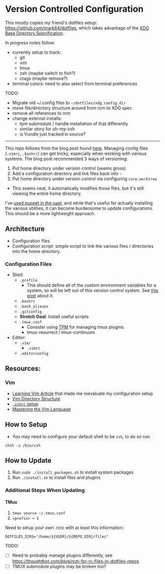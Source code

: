 # Version Controlled Configuration

This mostly copies my friend's dotfiles setup:
https://github.com/mark64/dotfiles, which takes advantage of the
[XDG Base Directory Specification](https://specifications.freedesktop.org/basedir-spec/basedir-spec-latest.html).

In progress notes follow:
- currently setup to track:
  - git
  - vim
  - tmux
  - zsh (maybe switch to fish?)
  - ctags (maybe remove?)
- terminal colors: need to also select from terminal preferences

TODO:
- Migrate old ~/.config files to `~/dotfiles/xdg_config_dir`
- move file/directory structure around from rcm to XDG spec
- remove all references to rcm
- change external installs:
  - tpm submodule / handle installation of that differently
  - similar story for oh-my-zsh
  - is Vundle just tracked in source?


---

This repo follows from the blog post found
[here](https://www.digitalocean.com/community/tutorials/how-to-use-git-to-manage-your-user-configuration-files-on-a-linux-vps).
Managing config files (`.vimrc`, `.bashrc`) can get tricky, especially when
working with various systems. The blog post recommended 3 ways of versioning:
1. Put home directory under version control (seems gross)
2. Add a configuration directory and link files back into `~`
3. Put home directory under version control via configuring `core.worktree`
  * This seems neat, it automatically modifies those files, but it's still
    viewing the entire home directory.

I've [used puppet in the past](https://github.com/michael-christen/dev_configuration),
and while that's useful for actually installing
the various utilities, it can become burdensome to update configurations. This
should be a more lightweight approach.

## Architecture

* Configuration files
* Configuration script: simple script to link the various files / directories
  into the home directory.

### Configuration Files

* Shell:
  * `.profile`
    * This should define all of the custom environment variables for a system,
      so will be left out of this version control system. See
      [this post](https://superuser.com/questions/183845/which-setup-files-should-be-used-for-setting-up-environment-variables-with-bash/183956#183956)
      about it.
  * `.bashrc`
  * `.bash_aliases`
  * `.gitconfig`
  * __Stretch Goal__: Install useful scripts
  * `.tmux.conf`
    * Consider using [TPM](https://github.com/tmux-plugins/tpm) for managing
      tmux plugins.
    * tmux-resurrect / tmux-continuum
* Editor:
  * `.vim/`
    * `.vimrc`
  * `.editorconfig`

## Resources:

### Vim

* [Learning Vim Article](https://medium.com/@peterxjang/how-to-learn-vim-a-four-week-plan-cd8b376a9b85)
that made me reevaluate my configuration setup
* [Vim Directory Structure](http://www.panozzaj.com/blog/2011/09/09/vim-directory-structure/)
* [`.vimrc` setup](https://dougblack.io/words/a-good-vimrc.html)
* [Mastering the Vim Language](https://www.youtube.com/watch?v=wlR5gYd6um0&list=LLR8PzB32EL-ldL7Vo_xPCQg&index=1)

## How to Setup

- You may need to configure your default shell to be `zsh`, to do so run:

```
chsh -s /bin/zsh
```

## How to Update

1. Run `sudo ./install_packages.sh` to install system packages
1. Run `./install.sh` to install files and plugins

### Additional Steps When Updating

#### TMux

1. `tmux source ~/.tmux.conf`
1. `<prefix> + I`


Need to setup your own .rcrc with at least this information:

```
DOTFILES_DIRS="/home/${USER}/${REPO_DIR}/files"
```

TODO:
- [ ] Need to probably manage plugins differently, see https://thoughtbot.com/blog/rcm-for-rc-files-in-dotfiles-repos
- [ ] TMUX submodule plugins may be broken too?
